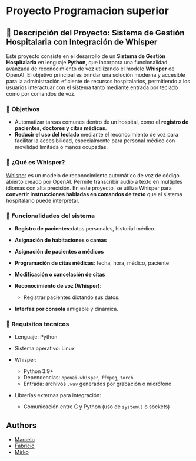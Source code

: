 # Proyecto Programacion superior 

## 🏥 Descripción del Proyecto: Sistema de Gestión Hospitalaria con Integración de Whisper

Este proyecto consiste en el desarrollo de un **Sistema de Gestión Hospitalaria** en lenguaje **Python**, que incorpora una funcionalidad avanzada de reconocimiento de voz utilizando el modelo **Whisper** de OpenAI. El objetivo principal es brindar una solución moderna y accesible para la administración eficiente de recursos hospitalarios, permitiendo a los usuarios interactuar con el sistema tanto mediante entrada por teclado como por comandos de voz.

### 🎯 Objetivos

* Automatizar tareas comunes dentro de un hospital, como el **registro de pacientes, doctores y citas médicas**.
* **Reducir el uso del teclado** mediante el reconocimiento de voz para facilitar la accesibilidad, especialmente para personal médico con movilidad limitada o manos ocupadas.

### 🧠 ¿Qué es Whisper?

[Whisper](https://github.com/openai/whisper) es un modelo de reconocimiento automático de voz de código abierto creado por OpenAI. Permite transcribir audio a texto en múltiples idiomas con alta precisión. En este proyecto, se utiliza Whisper para **convertir instrucciones habladas en comandos de texto** que el sistema hospitalario puede interpretar.

### 🔧 Funcionalidades del sistema
* **Registro de pacientes**:datos personales, historial médico
* **Asignación de habitaciones o camas**
* **Asignación de pacientes a médicos**
* **Programación de citas médicas**: fecha, hora, médico, paciente
* **Modificación o cancelación de citas**
* **Reconocimiento de voz (Whisper)**:

  * Registrar pacientes dictando sus datos.
* **Interfaz por consola** amigable y dinámica.

### 🔌 Requisitos técnicos

* Lenguaje: Python
* Sistema operativo: Linux
* Whisper:
  * Python 3.9+
  * Dependencias: `openai-whisper`, `ffmpeg`, `torch`
  * Entrada: archivos `.wav` generados por grabación o micrófono
* Librerías externas para integración:

  * Comunicación entre C y Python (uso de `system()` o sockets)



## Authors

- [Marcelo](https://github.com/Marcelo767n)
- [Fabricio](https://github.com/Fabricio2103)
- [Mirko](https://github.com/MirkoCapo)
